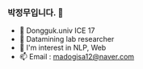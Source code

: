 ### 박정무입니다. 🤔
- 👯 Dongguk.univ ICE 17
- 🔭 Datamining lab researcher
- 🌱 I'm interest in NLP, Web
- 📫 Email : madogisa12@naver.com

<!--
**qkrwjdan/qkrwjdan** is a ✨ _special_ ✨ repository because its `README.md` (this file) appears on your GitHub profile.

Here are some ideas to get you started:

- 🔭 I’m currently working on ...
- 🌱 I’m currently learning ...
- 👯 I’m looking to collaborate on ...
- 🤔 I’m looking for help with ...
- 💬 Ask me about ...
- 📫 How to reach me: ...
- 😄 Pronouns: ...
- ⚡ Fun fact: ...
-->
